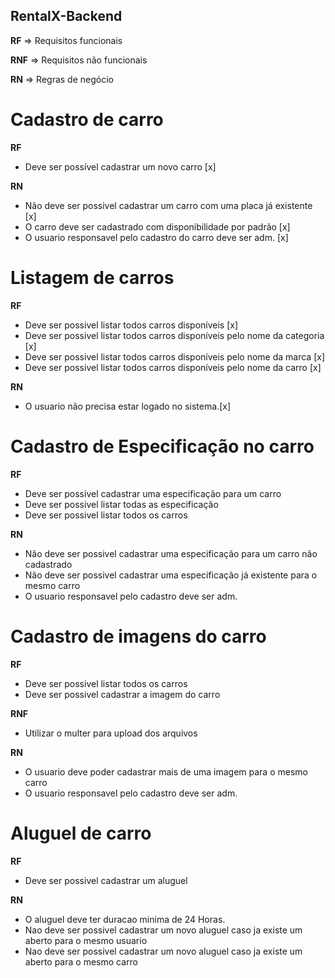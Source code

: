 ## RentalX-Backend

**RF** => Requisitos funcionais

**RNF** => Requisitos não funcionais

**RN** => Regras de negócio

# Cadastro de carro

**RF**

-   Deve ser possível cadastrar um novo carro [x]

**RN**

-   Não deve ser possivel cadastrar um carro com uma placa já existente [x]
-   O carro deve ser cadastrado com disponibilidade por padrão [x]
-   O usuario responsavel pelo cadastro do carro deve ser adm. [x]

# Listagem de carros

**RF**

-   Deve ser possivel listar todos carros disponíveis [x]
-   Deve ser possivel listar todos carros disponíveis pelo nome da categoria [x]
-   Deve ser possivel listar todos carros disponíveis pelo nome da marca [x]
-   Deve ser possivel listar todos carros disponíveis pelo nome da carro [x]

**RN**

-   O usuario não precisa estar logado no sistema.[x]

# Cadastro de Especificação no carro

**RF**

-   Deve ser possivel cadastrar uma especificação para um carro
-   Deve ser possivel listar todas as especificação
-   Deve ser possivel listar todos os carros

**RN**

-   Não deve ser possivel cadastrar uma especificação para um carro não cadastrado
-   Não deve ser possivel cadastrar uma especificação já existente para o mesmo carro
-   O usuario responsavel pelo cadastro deve ser adm.

# Cadastro de imagens do carro

**RF**

-   Deve ser possivel listar todos os carros
-   Deve ser possivel cadastrar a imagem do carro

**RNF**

-   Utilizar o multer para upload dos arquivos

**RN**

-   O usuario deve poder cadastrar mais de uma imagem para o mesmo carro
-   O usuario responsavel pelo cadastro deve ser adm.

# Aluguel de carro

**RF**

-   Deve ser possivel cadastrar um aluguel

**RN**

-   O aluguel deve ter duracao minima de 24 Horas.
-   Nao deve ser possivel cadastrar um novo aluguel caso ja existe um aberto para o mesmo usuario
-   Nao deve ser possivel cadastrar um novo aluguel caso ja existe um aberto para o mesmo carro
